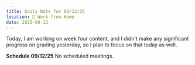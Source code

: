 ```yaml
---
title: Daily Note for 09/12/25
location: 🏡 Work from Home
date: 2025-09-12
---
```

Today, I am working on week four content, and I didn't make any significant progress on grading yesterday, so I plan to focus on that today as well.

**Schedule 09/12/25**
No scheduled meetings.